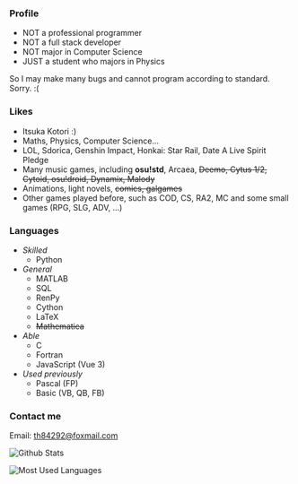 ### Profile

- NOT a professional programmer
- NOT a full stack developer
- NOT major in Computer Science
- JUST a student who majors in Physics

So I may make many bugs and cannot program according to standard. Sorry. :(

### Likes

- Itsuka Kotori :)
- Maths, Physics, Computer Science...
- LOL, Sdorica, Genshin Impact, Honkai: Star Rail, Date A Live Spirit Pledge
- Many music games, including **osu!std**, Arcaea, ~~Deemo, Cytus 1/2, Cytoid, osu!droid, Dynamix, Malody~~
- Animations, light novels, ~~comics, galgames~~
- Other games played before, such as COD, CS, RA2, MC and some small games (RPG, SLG, ADV, ...)

### Languages

- *Skilled*
  - Python
- *General*
  - MATLAB
  - SQL
  - RenPy
  - Cython
  - LaTeX
  - ~~Mathematica~~
- *Able*
  - C
  - Fortran
  - JavaScript (Vue 3)
- *Used previously*
  - Pascal (FP)
  - Basic (VB, QB, FB)

### Contact me

Email: th84292@foxmail.com

![Github Stats](https://github-readme-stats.vercel.app/api?username=Lost-MSth&show_icons=true&theme=material-palenight)

![Most Used Languages](https://github-readme-stats.vercel.app/api/top-langs/?username=Lost-MSth&theme=material-palenight&layout=compact&langs_count=6&size_weight=0.5&count_weight=0.5)
